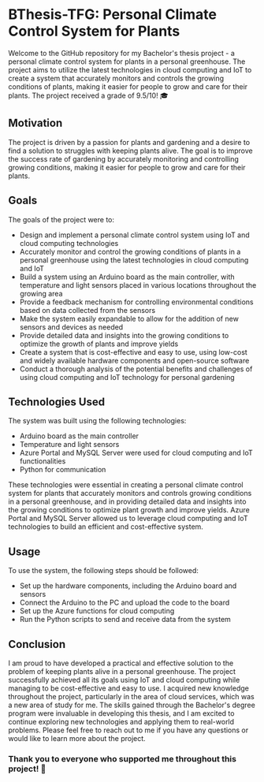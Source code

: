# BThesis-TFG: Personal Climate Control System for Plants

Welcome to the GitHub repository for my Bachelor's thesis project - a personal climate control system for plants in a personal greenhouse. The project aims to utilize the latest technologies in cloud computing and IoT to create a system that accurately monitors and controls the growing conditions of plants, making it easier for people to grow and care for their plants. The project received a grade of 9.5/10! 🎓

## Motivation
The project is driven by a passion for plants and gardening and a desire to find a solution to struggles with keeping plants alive. The goal is to improve the success rate of gardening by accurately monitoring and controlling growing conditions, making it easier for people to grow and care for their plants.

## Goals
The goals of the project were to:

* Design and implement a personal climate control system using IoT and cloud computing technologies
* Accurately monitor and control the growing conditions of plants in a personal greenhouse using the latest technologies in cloud computing and IoT
* Build a system using an Arduino board as the main controller, with temperature and light sensors placed in various locations throughout the growing area
* Provide a feedback mechanism for controlling environmental conditions based on data collected from the sensors
* Make the system easily expandable to allow for the addition of new sensors and devices as needed
* Provide detailed data and insights into the growing conditions to optimize the growth of plants and improve yields
* Create a system that is cost-effective and easy to use, using low-cost and widely available hardware components and open-source software
* Conduct a thorough analysis of the potential benefits and challenges of using cloud computing and IoT technology for personal gardening

## Technologies Used
The system was built using the following technologies:

* Arduino board as the main controller
* Temperature and light sensors
* Azure Portal and MySQL Server were used for cloud computing and IoT functionalities
* Python for communication

These technologies were essential in creating a personal climate control system for plants that accurately monitors and controls growing conditions in a personal greenhouse, and in providing detailed data and insights into the growing conditions to optimize plant growth and improve yields. Azure Portal and MySQL Server allowed us to leverage cloud computing and IoT technologies to build an efficient and cost-effective system.

## Usage
To use the system, the following steps should be followed:

* Set up the hardware components, including the Arduino board and sensors
* Connect the Arduino to the PC and upload the code to the board
* Set up the Azure functions for cloud computing
* Run the Python scripts to send and receive data from the system

## Conclusion
I am proud to have developed a practical and effective solution to the problem of keeping plants alive in a personal greenhouse. The project successfully achieved all its goals using IoT and cloud computing while managing to be cost-effective and easy to use. I acquired new knowledge throughout the project, particularly in the area of cloud services, which was a new area of study for me. The skills gained through the Bachelor's degree program were invaluable in developing this thesis, and I am excited to continue exploring new technologies and applying them to real-world problems. Please feel free to reach out to me if you have any questions or would like to learn more about the project.

### Thank you to everyone who supported me throughout this project! 🌱
